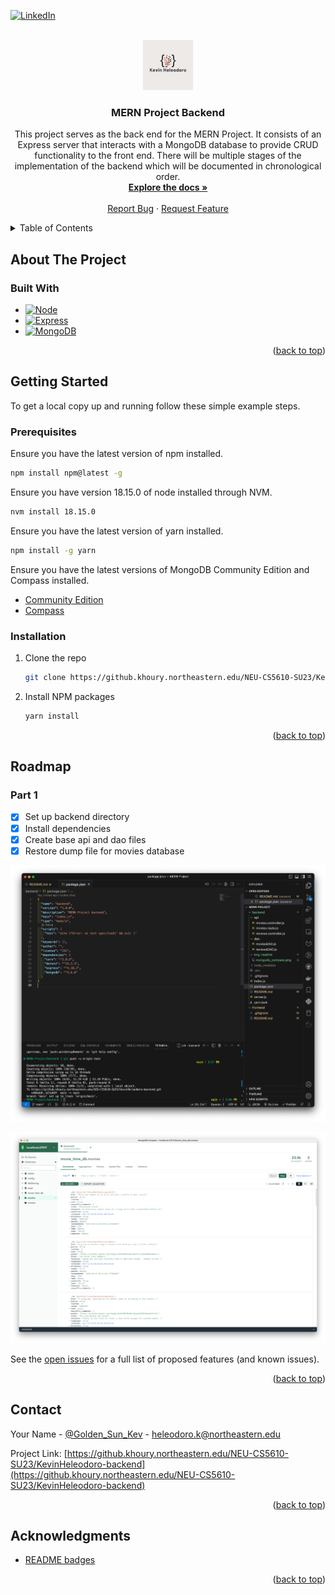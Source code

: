 <a name="readme-top"></a>
[![LinkedIn][linkedin-shield]][linkedin-url]



<!-- PROJECT LOGO -->
<br />
<div align="center">
  <a href="https://github.khoury.northeastern.edu/NEU-CS5610-SU23/KevinHeleodoro-backend">
    <img src="img/readme/logo.png" alt="Logo" width="80" height="80">
  </a>

<h3 align="center">MERN Project Backend</h3>

  <p align="center">
    This project serves as the back end for the MERN Project. It consists of an Express server that interacts with a MongoDB database to provide CRUD functionality to the front end. There will be multiple stages of the implementation of the backend which will be documented in chronological order.
    <br />
    <a href="https://github.khoury.northeastern.edu/NEU-CS5610-SU23/KevinHeleodoro-backend"><strong>Explore the docs »</strong></a>
    <br />
    <br />
    <!-- <a href="https://github.com/github_username/repo_name">View Demo</a>
    · -->
    <a href="https://github.khoury.northeastern.edu/NEU-CS5610-SU23/KevinHeleodoro-backend/issues">Report Bug</a>
    ·
    <a href="https://github.khoury.northeastern.edu/NEU-CS5610-SU23/KevinHeleodoro-backend/issues">Request Feature</a>
  </p>
</div>



<!-- TABLE OF CONTENTS -->
<details>
  <summary>Table of Contents</summary>
  <ol>
    <li>
      <a href="#about-the-project">About The Project</a>
      <ul>
        <li><a href="#built-with">Built With</a></li>
      </ul>
    </li>
    <li>
      <a href="#getting-started">Getting Started</a>
      <ul>
        <li><a href="#prerequisites">Prerequisites</a></li>
        <li><a href="#installation">Installation</a></li>
      </ul>
    </li>
    <li><a href="#roadmap">Roadmap</a></li>
    <li><a href="#contact">Contact</a></li>
    <li><a href="#acknowledgments">Acknowledgments</a></li>
  </ol>
</details>



<!-- ABOUT THE PROJECT -->
## About The Project
<!-- <p align="right">(<a href="#readme-top">back to top</a>)</p> -->



### Built With

* [![Node][Node.js]][Node-url]
* [![Express][Express.js]][Express-url]
* [![MongoDB][MongoDB]][Mongo-url]


<p align="right">(<a href="#readme-top">back to top</a>)</p>



<!-- GETTING STARTED -->
## Getting Started

To get a local copy up and running follow these simple example steps.

### Prerequisites

Ensure you have the latest version of npm installed.
  ```sh
  npm install npm@latest -g
  ```
Ensure you have version 18.15.0 of node installed through NVM.
  ```sh
  nvm install 18.15.0
  ```
Ensure you have the latest version of yarn installed.
  ```sh
  npm install -g yarn
  ```
Ensure you have the latest versions of MongoDB Community Edition and Compass installed.
- [Community Edition](https://docs.mongodb.com/manual/administration/install-community/)
- [Compass](https://docs.mongodb.com/compass/current/install/)
### Installation

1. Clone the repo
   ```sh
   git clone https://github.khoury.northeastern.edu/NEU-CS5610-SU23/KevinHeleodoro-backend.git
   ```
2. Install NPM packages
   ```sh
   yarn install
   ```

<p align="right">(<a href="#readme-top">back to top</a>)</p>



<!-- USAGE EXAMPLES
## Usage

Use this space to show useful examples of how a project can be used. Additional screenshots, code examples and demos work well in this space. You may also link to more resources.

_For more examples, please refer to the [Documentation](https://example.com)_

<p align="right">(<a href="#readme-top">back to top</a>)</p> -->



<!-- ROADMAP -->
## Roadmap

### Part 1
- [x] Set up backend directory
- [x] Install dependencies
- [x] Create base api and dao files
- [x] Restore dump file for movies database

![Directory Structure][backend-structure-screenshot]

![MongoDB Compass][mongo-restore-compass-screenshot]

See the [open issues](https://github.khoury.northeastern.edu/NEU-CS5610-SU23/KevinHeleodoro-backend/issues) for a full list of proposed features (and known issues).

<p align="right">(<a href="#readme-top">back to top</a>)</p>


<!-- CONTACT -->
## Contact

Your Name - [@Golden_Sun_Kev](https://twitter.com/Golden_Sun_Kev) - heleodoro.k@northeastern.edu

Project Link: [https://github.khoury.northeastern.edu/NEU-CS5610-SU23/KevinHeleodoro-backend](https://github.khoury.northeastern.edu/NEU-CS5610-SU23/KevinHeleodoro-backend)

<p align="right">(<a href="#readme-top">back to top</a>)</p>



<!-- ACKNOWLEDGMENTS -->
## Acknowledgments

* [README badges](https://dev.to/envoy_/150-badges-for-github-pnk)
<!-- * []() -->
<!-- * []() -->

<p align="right">(<a href="#readme-top">back to top</a>)</p>



<!-- MARKDOWN LINKS & IMAGES -->
[linkedin-shield]: https://img.shields.io/badge/-LinkedIn-black.svg?style=for-the-badge&logo=linkedin&colorB=555
[linkedin-url]: https://linkedin.com/in/kevin-heleodoro

[backend-structure-screenshot]: img/readme/MERN_directory_screenshot.png
[mongo-restore-compass-screenshot]: img/readme/mongodb_compass_screenshot.png

[Node.js]: https://img.shields.io/badge/Node.js-43853D?style=for-the-badge&logo=node.js&logoColor=white
[Node-url]: https://nodejs.org/en

[Express.js]: https://img.shields.io/badge/Express.js-404D59?style=for-the-badge
[Express-url]: https://expressjs.com/

[MongoDB]: https://img.shields.io/badge/MongoDB-4EA94B?style=for-the-badge&logo=mongodb&logoColor=white
[Mongo-url]: https://www.mongodb.com/docs/

